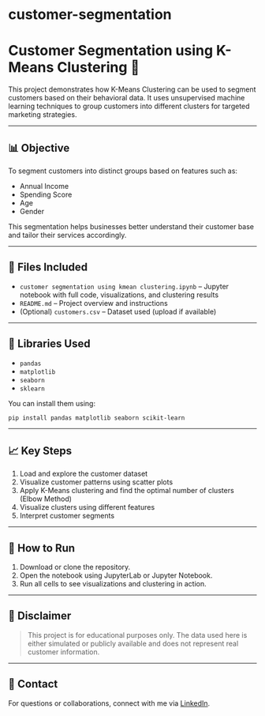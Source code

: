 # customer-segmentation

# Customer Segmentation using K-Means Clustering 🧠

This project demonstrates how K-Means Clustering can be used to segment customers based on their behavioral data. It uses unsupervised machine learning techniques to group customers into different clusters for targeted marketing strategies.

---

## 📊 Objective

To segment customers into distinct groups based on features such as:
- Annual Income
- Spending Score
- Age
- Gender

This segmentation helps businesses better understand their customer base and tailor their services accordingly.

---

## 📁 Files Included

- `customer segmentation using kmean clustering.ipynb` – Jupyter notebook with full code, visualizations, and clustering results
- `README.md` – Project overview and instructions
- (Optional) `customers.csv` – Dataset used (upload if available)

---

## 🔧 Libraries Used

- `pandas`
- `matplotlib`
- `seaborn`
- `sklearn`

You can install them using:

```bash
pip install pandas matplotlib seaborn scikit-learn
```

---

## 📈 Key Steps

1. Load and explore the customer dataset
2. Visualize customer patterns using scatter plots
3. Apply K-Means clustering and find the optimal number of clusters (Elbow Method)
4. Visualize clusters using different features
5. Interpret customer segments

---

## 🧪 How to Run

1. Download or clone the repository.
2. Open the notebook using JupyterLab or Jupyter Notebook.
3. Run all cells to see visualizations and clustering in action.

---

## 📌 Disclaimer

> This project is for educational purposes only. The data used here is either simulated or publicly available and does not represent real customer information.

---

## 📩 Contact

For questions or collaborations, connect with me via [LinkedIn](www.linkedin.com/in/ishwari-gurde-86657a2a2).
